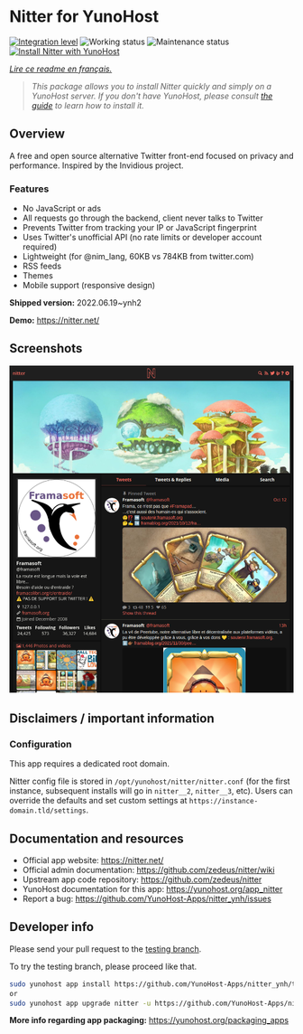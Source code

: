 <!--
N.B.: This README was automatically generated by https://github.com/YunoHost/apps/tree/master/tools/README-generator
It shall NOT be edited by hand.
-->

# Nitter for YunoHost

[![Integration level](https://dash.yunohost.org/integration/nitter.svg)](https://dash.yunohost.org/appci/app/nitter) ![Working status](https://ci-apps.yunohost.org/ci/badges/nitter.status.svg) ![Maintenance status](https://ci-apps.yunohost.org/ci/badges/nitter.maintain.svg)  
[![Install Nitter with YunoHost](https://install-app.yunohost.org/install-with-yunohost.svg)](https://install-app.yunohost.org/?app=nitter)

*[Lire ce readme en français.](./README_fr.md)*

> *This package allows you to install Nitter quickly and simply on a YunoHost server.
If you don't have YunoHost, please consult [the guide](https://yunohost.org/#/install) to learn how to install it.*

## Overview

A free and open source alternative Twitter front-end focused on privacy and performance.
Inspired by the Invidious project.

### Features
- No JavaScript or ads
- All requests go through the backend, client never talks to Twitter
- Prevents Twitter from tracking your IP or JavaScript fingerprint
- Uses Twitter's unofficial API (no rate limits or developer account required)
- Lightweight (for @nim_lang, 60KB vs 784KB from twitter.com)
- RSS feeds
- Themes
- Mobile support (responsive design)


**Shipped version:** 2022.06.19~ynh2

**Demo:** https://nitter.net/

## Screenshots

![Screenshot of Nitter](./doc/screenshots/screenshot.png)

## Disclaimers / important information

### Configuration

This app requires a dedicated root domain.

Nitter config file is stored in `/opt/yunohost/nitter/nitter.conf` (for the first instance, subsequent installs will go in `nitter__2`, `nitter__3`, etc). Users can override the defaults and set custom settings at `https://instance-domain.tld/settings`.
## Documentation and resources

* Official app website: <https://nitter.net/>
* Official admin documentation: <https://github.com/zedeus/nitter/wiki>
* Upstream app code repository: <https://github.com/zedeus/nitter>
* YunoHost documentation for this app: <https://yunohost.org/app_nitter>
* Report a bug: <https://github.com/YunoHost-Apps/nitter_ynh/issues>

## Developer info

Please send your pull request to the [testing branch](https://github.com/YunoHost-Apps/nitter_ynh/tree/testing).

To try the testing branch, please proceed like that.

``` bash
sudo yunohost app install https://github.com/YunoHost-Apps/nitter_ynh/tree/testing --debug
or
sudo yunohost app upgrade nitter -u https://github.com/YunoHost-Apps/nitter_ynh/tree/testing --debug
```

**More info regarding app packaging:** <https://yunohost.org/packaging_apps>
